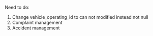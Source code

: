 Need to do:
1. Change vehicle_operating_id to can not modified instead not null
2. Complaint management
3. Accident management